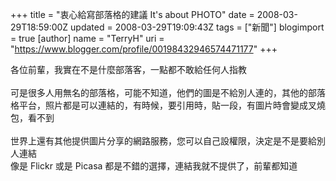 +++
title = "衷心給寫部落格的建議 It's about PHOTO"
date = 2008-03-29T18:59:00Z
updated = 2008-03-29T19:09:43Z
tags = ["新聞"]
blogimport = true 
[author]
	name = "TerryH"
	uri = "https://www.blogger.com/profile/00198432946574471177"
+++

各位前輩，我實在不是什麼部落客，一點都不敢給任何人指教<br /><br />可是很多人用無名的部落格，可能不知道，他們的圖是不給別人連的，其他的部落格平台，照片都是可以連結的，有時候，要引用時，貼一段，有圖片時會變成叉燒包，看不到<br /><br />世界上還有其他提供圖片分享的網路服務，您可以自己設權限，決定是不是要給別人連結<br />像是 Flickr 或是 Picasa 都是不錯的選擇，連結我就不提供了，前輩都知道
